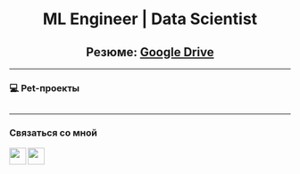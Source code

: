 <h1 align="center">ML Engineer | Data Scientist</h1>
<h2 align="center">Резюме: <a href="ССЫЛКА" target="_blank">Google Drive</a></h2>


---

### 💻 Pet-проекты
<p align="center">
  <a href="https://github.com/Denis-Sukharev/hotel-search-system">
    <img src="https://github-readme-stats.vercel.app/api/pin/?username=Denis-Sukharev&repo=hotel-search-system&hide_border=true&theme=dracula" alt=""/>
  </a>
</p>



---

### Связаться со мной
[<img align="left" width="30px" src="https://cdn.simpleicons.org/gmail/black/white" />](mailto:sukharev.original@gmail.com)

[<img align="left" width="30px" src="https://cdn.simpleicons.org/telegram/black/white" />](https://t.me/denis_sukharev)



